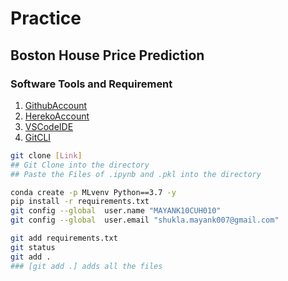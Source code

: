 # Practice
## Boston House Price Prediction 
### Software Tools and Requirement

1. [GithubAccount](https://github.com/MAYANK10UCH010?tab=repositories)
2. [HerekoAccount](https://www.heroku.com/)
3. [VSCodeIDE](https://code.visualstudio.com/download)
4. [GitCLI](https://git-scm.com/downloads)

```bash
git clone [Link]
## Git Clone into the directory
## Paste the Files of .ipynb and .pkl into the directory

conda create -p MLvenv Python==3.7 -y
pip install -r requirements.txt
git config --global  user.name "MAYANK10CUH010"
git config --global  user.email "shukla.mayank007@gmail.com"

git add requirements.txt
git status
git add .        
### [git add .] adds all the files
```